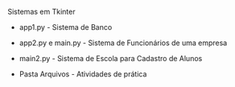 Sistemas em Tkinter
- app1.py - Sistema de Banco 

- app2.py e main.py - Sistema de Funcionários de uma empresa

- main2.py - Sistema de Escola para Cadastro de Alunos

- Pasta Arquivos - Atividades de prática
